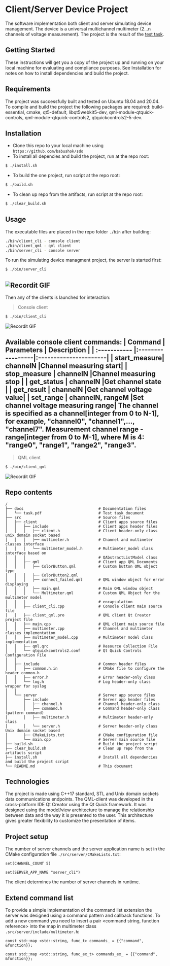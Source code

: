 # Client/Server Device Project
The software implementation both client and server simulating device management. The device is a universal multichannel multimeter (2...n channels of voltage measurement). The project is the result of the [test task](https://github.com/babushok/sdo/blob/master/docs/task.pdf).

## Getting Started
These instructions will get you a copy of the project up and running on your local machine for evaluating and compliance purposes. See Installation for notes on how to install dependencies and build the project.

## Requirements
The project was successfully built and tested on Ubuntu 18.04 and 20.04. To compile and build the project the following packages are required: build-essential, cmake, qt5-default, libqt5webkit5-dev, qml-module-qtquick-controls, qml-module-qtquick-controls2, qtquickcontrols2-5-dev.

## Installation

- Clone this repo to your local machine using `https://github.com/babushok/sdo`
- To install all depencies and build the project, run at the repo root:
```sh
$ ./install.sh
```
- To build the one project, run script at the repo root:
```sh
$ ./build.sh
```
- To clean up repo from the artifacts, run script at the repo root:
```sh
$ ./clear_build.sh
```

## Usage
The executable files are placed in the repo folder `./bin` after building:
```sh
./bin/client_cli - console client
./bin/client_qml - qml client
./bin/server_cli - console server
```
To run the simulating device managment project, the server is started first:

```sh
$ ./bin/server_cli
```
![Recordit GIF](http://g.recordit.co/z8rJ0Uu2PX.gif)
----
Then any of the clients is launched for interaction:
> Console client
```sh
$ ./bin/client_cli
```
![Recordit GIF](http://g.recordit.co/Vy7xWqkzaN.gif)

Available console client commands:
| Command      | Parameters       | Description           |
| :----------- |:-----------------|:----------------------|
| start_measure| channelN         |Channel measuring start|
| stop_measure | channelN         |Channel measuring stop |
| get_status   | channelN         |Get channel state      |
| get_result   | channelN         |Get channel voltage value|
| set_range    | channelN, rangeM |Set channel voltage measuring range|
The channel is specified as a channel[integer from 0 to N-1], for example, "channel0",
"channel1",..., "channel7". Measurement channel range - range[integer from 0
to M-1], where M is 4: "range0", "range1", "range2", "range3".
----

> QML client
```sh
$ ./bin/client_qml
```
![Recordit GIF](http://g.recordit.co/60RrjIuCmQ.gif)

## Repo contents

    /
    ├── docs                                 # Documentation files
    │   └── task.pdf                         # Test task document
    ├── src                                  # Source files
    │   ├── client                           # Client apps source files
    │   │   ├── include                      # Client apps header files 
    │   │   │   ├── client.h                 # Client header-only class unix domain socket based
    │   │   │   ├── multimeter.h             # Channel and multimeter classes interface 
    │   │   │   └── multimeter_model.h       # Multimeter_model class interface based on 
    │   │   │                                # QAbstractListModel class
    │   │   ├── qml                          # Client app QML Documents
    │   │   │   ├── ColorButton.qml          # Custom button QML object type
    │   │   │   ├── ColorButton2.qml
    │   │   │   ├── connect_failed.qml       # QML window object for error displaying
    │   │   │   ├── main.qml                 # Main QML window object
    │   │   │   └── Multimeter.qml           # Custom QML Object for the multimeter model 
    │   │   │                                # encapsulation
    │   │   ├── client_cli.cpp               # Console client main source file
    │   │   ├── client_qml.pro               # QML client Qt Creator project file
    │   │   ├── main.cpp                     # QML client main source file
    │   │   ├── multimeter.cpp               # Channel and multimeter classes implementation
    │   │   ├── multimeter_model.cpp         # Multimeter model class implementation
    │   │   ├── qml.qrc                      # Resource Collection File
    │   │   └── qtquickcontrols2.conf        # Qt Quick Controls Configuration File
    │   │
    │   ├── include                          # Common header files
    │   │   ├── common.h.in                  # CMake file to configure the header common.h
    │   │   ├── error.h                      # Error header-only class
    │   │   └── log.h                        # Log header-only class wrapper for syslog
    │   │
    │   └── server                           # Server app source files
    │       ├── include                      # Server app header files 
    │       │   ├── channel.h                # Channel header-only class
    │       │   ├── command.h                # Command header-only class (pattern command)
    │       │   ├── multimeter.h             # Multimeter header-only class
    │       │   └── server.h                 # Server header-only class Unix domain socket based
    │       ├── CMakeLists.txt               # CMake configuration file
    │       └── main.cpp                     # Server main source file
    ├── build.sh                             # Build the project script
    ├── clear_build.sh                       # Clean up repo from the artifacts script
    ├── install.sh                           # Install all dependencies and build the project script
    └── README.md                            # This document
   
## Technologies
The project is made using С++17 standard, STL and Unix domain sockets data communications endpoints. The QML-client was developed in the cross-platform IDE Qt Creator using the Qt Quick framework. It was designed using the model/view architecture to manage the relationship between data and the way it is presented to the user. This architecture gives greater flexibility to customize the presentation of items.

## Project setup
The number of server channels and the server application name is set in the CMake configuration file `./src/server/CMakeLists.txt`:
```
set(CHANNEL_COUNT 5)

set(SERVER_APP_NAME "server_cli")
```
The client determines the number of server channels in runtime.

## Extend command list
To provide a simple implementation of the command list extension the server was designed using a command pattern and callback functions. To add a new command you need to insert a pair <command string, function reference> into the map in multimeter class `.src/server/include/multimeter.h`:
```
const std::map <std::string, func_t> commands_ = {{"command", &function}};

const std::map <std::string, func_ex_t> commands_ex_ = {{"command", &function}};
```
